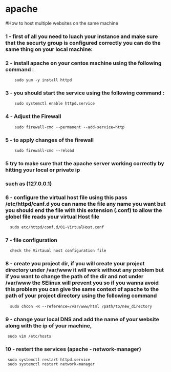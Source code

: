 # apache
#How to host multiple websites on the same machine

### 1 - first of all you need to luach your instance and make sure that the securty group is configured correctly you can do the same thing on your local machine:

### 2 - install apache on your centos machine using the following command :
        sudo yum -y install httpd
### 3 - you should start the service using the following command :
        sudo systemctl enable httpd.service
### 4 - Adjust the Firewall
        sudo firewall-cmd --permanent --add-service=http
### 5 - to apply changes of the firewall
        sudo firewall-cmd --reload
### 5  try to make sure that the apache server working correctly by hitting your local or private ip 
### such as (127.0.0.1)

### 6 - configure the virtual host file using this pass /etc/httpd/canf.d you can name the file any name you want but you should end the file with this extension (.conf) to allow the globel file reads your virtual Host file
      sudo etc/httpd/conf.d/01-VirtualHost.conf
      
### 7 - file configuration
      check the Virtaual host configuration file
      
### 8 - create you project dir, if you will create your project directory under /var/www it will work without any problem but if you want to change the path of the dir and not under /var/www the SElinux will prevent you so if you wanna avoid this problem you can give the same context of apache to the path of your project directory using the following command 
      sudo chcon -R --reference=/var/www/html /path/to/new_directory
      
### 9 - change your local DNS and add the name of your website along with the ip of your machine,
     sudo vim /etc/hosts
     
### 10 - restert the services (apache - network-manager)
     sudo systemctl restart httpd.service
     sudo systemctl restart network-manager

